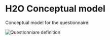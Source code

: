 # H2O Conceptual model

Conceptual model for the questionnaire:

![Questionniare definition](http://www.plantuml.com/plantuml/proxy?cache=no&src=https://raw.githubusercontent.com/IMI-H2O/h2o-conceptual-model/main/questionnaire.iuml)
